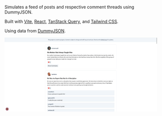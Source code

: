 Simulates a feed of posts and respective comment threads using DummyJSON.

Built with [Vite](https://vitejs.dev/), [React](https://reactjs.org/), [TanStack Query](https://tanstack.com/query/latest), and [Tailwind CSS](https://tailwindcss.com/).

Using data from [DummyJSON](https://dummyjson.com/).

![Screenshot of the website](screenshot.png?1)
